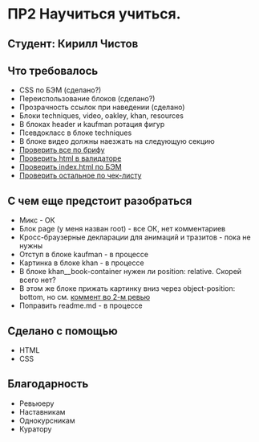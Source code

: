 # ПР2 Научиться учиться. 
## Студент: Кирилл Чистов

## Что требовалось
* CSS по БЭМ (сделано?)
* Переиспользование блоков (сделано?)
* Прозрачность ссылок при наведении (сделано)
* Блоки techniques, video, oakley, khan, resources
* В блоках header и kaufman ротация фигур
* Псевдокласс в блоке techniques
* В блоке видео должны наезжать на следующую секцию
* [Проверить все по брифу](https://code.s3.yandex.net/web-developer/project-1/sprint-2-brief.pdf)
* [Проверить html в валидаторе](https://validator.w3.org/nu/#file)
* [Проверить index.html по БЭМ](https://nglazov.github.io/bem-validator-page/)
* [Проверить остальное по чек-листу](https://code.s3.yandex.net/web-developer/checklists-pdf/new-program/checklist-2.pdf)

## С чем еще предстоит разобраться
* Микс - ОК
* Блок page (у меня назван root) - все ОК, нет комментариев
* Кросс-браузерные декларации для анимаций и тразитов - пока не нужны
* Отступ в блоке kaufman - в процессе  
* Картинка в блоке khan - в процессе
* В блоке khan__book-container нужен ли position: relative. Скорей всего нет?
* В этом же блоке прижать картинку вниз через object-position: bottom, но см. [коммент во 2-м ревью]()
* Поправить readme.md - в процессе

## Сделано с помощью
* HTML
* CSS

## Благодарность
* Ревьюеру
* Наставникам
* Однокурсникам
* Куратору